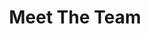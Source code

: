 ---
title: Meet The Team
sections:
  - type: secondary_header
    baseUrl: /about
    nav_items:
      - label: Who We Are
        link: /who-are-we
      - label: Our Team
        link: /team
      - label: Join Our Team
        link: /join-our-team
      - label: Affiliated Groups
        link: /affiliated-groups
      - label: Contact Us
        link: /contact-us
  - type: page_title
    title: Our Team
  - type: team_section
    title: Meet the Team
    team:
      - src/data/team/ess-president.yaml
      - src/data/team/ess-vp-external.yaml
      - src/data/team/ess-vp-finance.yaml
      - src/data/team/ess-vp-academic.yaml
      - src/data/team/ess-vp-comms.yaml
      - src/data/team/ess-vp-internal.yaml
      - src/data/team/ess-vp-services.yaml
      - src/data/team/ess-vp-social.yaml
      - src/data/team/ess-vp-phil.yaml
      - src/data/team/ess-manager-social.yaml
      - src/data/team/ess-manager-IT.yaml
      - src/data/team/ess-manager-sponsor.yaml
      - src/data/team/ess-manager-sports.yaml
      - src/data/team/ess-manager-101.yaml
      - src/data/team/ess-manager-translations.yaml
template: advanced
---
